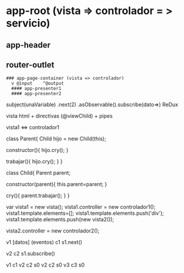 # app-root (vista => controlador = > servicio)
  ## app-header 
  ## router-outlet
    ### app-page-container (vista => controlador)
      v @input    ^@output
      #### app-presenter1
      #### app-presenter2



subject(unaVariable)
  .next(2)
  .asObservable().subscribe(dato=>)
ReDux


vista html + directivas (@viewChild) + pipes 


vista1 <=>
  controlador1



class Parent{
  Child hijo = new Child(this);
  
  constructor(){
    hijo.cry();
  }

  trabajar(){
    hijo.cry();
  }
}

class Child{
  Parent parent;
  
  constructor(parent){
    this.parent=parent;
  }
  
  cry(){
    parent.trabajar();
  }
}



var vista1 = new vista();
vista1.controller = new controlador1();
vista1.template.elements=[];
vista1.template.elements.push('div');
vista1.template.elements.push(new vista2());

vista2.controller = new controlador2();



v1 [datos] (eventos) c1 s1.next()



v2 c2 s1.subscribe()


v1
  c1
  v2
    c2
      s0
  v2
    c2
      s0
  v3
    c3
      s0
